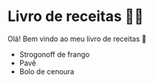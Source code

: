 # Livro de receitas :woman_cook:

Olá! Bem vindo ao meu livro de receitas :wave:

- Strogonoff de frango 
- Pavê
- Bolo de cenoura 
